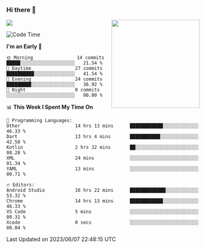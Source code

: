 ### Hi there 👋

![](https://metrics.lecoq.io/itaowu?template=classic&config.timezone=Asia%2FShanghai)
<img align='right' src="https://media.giphy.com/media/M9gbBd9nbDrOTu1Mqx/giphy.gif" width="230">

<!--START_SECTION:waka-->
![Code Time](http://img.shields.io/badge/Code%20Time-46%20hrs%2020%20mins-blue)

**I'm an Early 🐤** 

```text
🌞 Morning                14 commits          █████░░░░░░░░░░░░░░░░░░░░   21.54 % 
🌆 Daytime                27 commits          ██████████░░░░░░░░░░░░░░░   41.54 % 
🌃 Evening                24 commits          █████████░░░░░░░░░░░░░░░░   36.92 % 
🌙 Night                  0 commits           ░░░░░░░░░░░░░░░░░░░░░░░░░   00.00 % 
```


📊 **This Week I Spent My Time On** 

```text
💬 Programming Languages: 
Other                    14 hrs 13 mins      ████████████░░░░░░░░░░░░░   46.33 % 
Dart                     13 hrs 4 mins       ███████████░░░░░░░░░░░░░░   42.58 % 
Kotlin                   2 hrs 32 mins       ██░░░░░░░░░░░░░░░░░░░░░░░   08.28 % 
XML                      24 mins             ░░░░░░░░░░░░░░░░░░░░░░░░░   01.34 % 
YAML                     13 mins             ░░░░░░░░░░░░░░░░░░░░░░░░░   00.71 % 

🔥 Editors: 
Android Studio           16 hrs 22 mins      █████████████░░░░░░░░░░░░   53.32 % 
Chrome                   14 hrs 13 mins      ████████████░░░░░░░░░░░░░   46.33 % 
VS Code                  5 mins              ░░░░░░░░░░░░░░░░░░░░░░░░░   00.31 % 
Xcode                    0 secs              ░░░░░░░░░░░░░░░░░░░░░░░░░   00.04 % 
```


 Last Updated on 2023/06/07 22:48:15 UTC
<!--END_SECTION:waka-->

<!--
**itaowu/itaowu** is a ✨ _special_ ✨ repository because its `README.md` (this file) appears on your GitHub profile.

Here are some ideas to get you started:

- 🔭 I’m currently working on ...
- 🌱 I’m currently learning ...
- 👯 I’m looking to collaborate on ...
- 🤔 I’m looking for help with ...
- 💬 Ask me about ...
- 📫 How to reach me: ...
- 😄 Pronouns: ...
- ⚡ Fun fact: ...
-->
